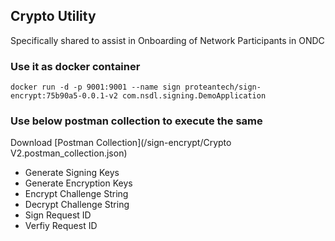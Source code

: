 ## Crypto Utility 
Specifically shared to assist in Onboarding of Network Participants in ONDC

### Use it as docker container
``docker run -d -p 9001:9001 --name sign proteantech/sign-encrypt:75b90a5-0.0.1-v2 com.nsdl.signing.DemoApplication``



### Use below postman collection to execute the same 

Download [Postman Collection](/sign-encrypt/Crypto V2.postman_collection.json)

* Generate Signing Keys
* Generate Encryption Keys
* Encrypt Challenge String
* Decrypt Challenge String
* Sign Request ID
* Verfiy Request ID
